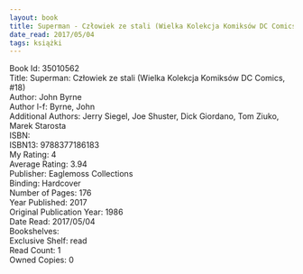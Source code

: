 ```yaml
---
layout: book
title: Superman - Człowiek ze stali (Wielka Kolekcja Komiksów DC Comics,  no. 18)
date_read: 2017/05/04
tags: książki
---
```


Book Id: 35010562<br />
Title: Superman: Człowiek ze stali (Wielka Kolekcja Komiksów DC Comics, #18)<br />
Author: John Byrne<br />
Author l-f: Byrne, John<br />
Additional Authors: Jerry Siegel, Joe Shuster, Dick Giordano, Tom Ziuko, Marek Starosta<br />
ISBN: <br />
ISBN13: 9788377186183<br />
My Rating: 4<br />
Average Rating: 3.94<br />
Publisher: Eaglemoss Collections<br />
Binding: Hardcover<br />
Number of Pages: 176<br />
Year Published: 2017<br />
Original Publication Year: 1986<br />
Date Read: 2017/05/04<br />
Bookshelves: <br />
Exclusive Shelf: read<br />
Read Count: 1<br />
Owned Copies: 0<br />


